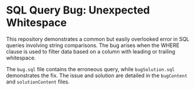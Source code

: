 # SQL Query Bug: Unexpected Whitespace
This repository demonstrates a common but easily overlooked error in SQL queries involving string comparisons. The bug arises when the WHERE clause is used to filter data based on a column with leading or trailing whitespace. 

The `bug.sql` file contains the erroneous query, while `bugSolution.sql` demonstrates the fix. The issue and solution are detailed in the `bugContent` and `solutionContent` files.